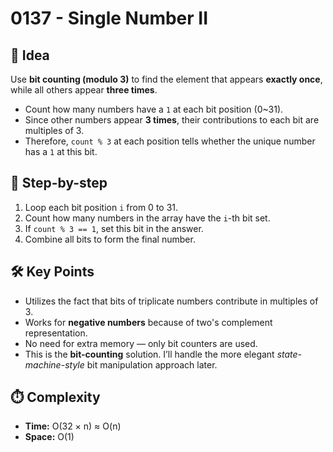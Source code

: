 # 0137 - Single Number II

## 🧠 Idea

Use **bit counting (modulo 3)** to find the element that appears **exactly once**, while all others appear **three times**.

- Count how many numbers have a `1` at each bit position (0~31).
- Since other numbers appear **3 times**, their contributions to each bit are multiples of 3.
- Therefore, `count % 3` at each position tells whether the unique number has a `1` at this bit.

## 🔁 Step-by-step

1. Loop each bit position `i` from 0 to 31.
2. Count how many numbers in the array have the `i`-th bit set.
3. If `count % 3 == 1`, set this bit in the answer.
4. Combine all bits to form the final number.

## 🛠️ Key Points

- Utilizes the fact that bits of triplicate numbers contribute in multiples of 3.
- Works for **negative numbers** because of two's complement representation.
- No need for extra memory — only bit counters are used.
- This is the **bit-counting** solution. I’ll handle the more elegant *state-machine-style* bit manipulation approach later.

## ⏱️ Complexity

- **Time:** O(32 × n) ≈ O(n)
- **Space:** O(1)
